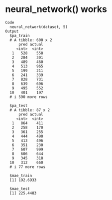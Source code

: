 # neural_network() works

    Code
      neural_network(dataset, 5)
    Output
      $pa_train
      # A tibble: 600 x 2
          pred actual
         <int>  <int>
       1   528    558
       2   284    301
       3   489    460
       4   513    965
       5   199    211
       6   241    339
       7   828    731
       8   639    696
       9   495    552
      10   401    197
      # i 590 more rows
      
      $pa_test
      # A tibble: 87 x 2
          pred actual
         <int>  <int>
       1   864    411
       2   258    170
       3   361    255
       4   444    490
       5   413    496
       6   351    230
       7   607    999
       8   606    644
       9   345    318
      10   312    660
      # i 77 more rows
      
      $mae_train
      [1] 192.6933
      
      $mae_test
      [1] 225.4483
      

